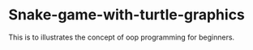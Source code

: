 # Snake-game-with-turtle-graphics
This is to illustrates the concept of oop programming for beginners.
